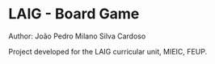 # LAIG - Board Game

Author: João Pedro Milano Silva Cardoso

Project developed for the LAIG curricular unit, MIEIC, FEUP.

